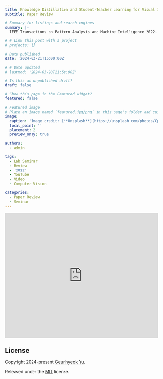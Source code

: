 ```yaml
---
title: Knowledge Distillation and Student-Teacher Learning for Visual Intelligence
subtitle: Paper Review

# Summary for listings and search engines
summary: |- 
  IEEE Transactions on Pattern Analysis and Machine Intelligence 2022.

# # Link this post with a project
# projects: []

# Date published
date: '2024-03-21T15:00:00Z'

# # Date updated
# lastmod: '2024-03-28T21:58:00Z'

# Is this an unpublished draft?
draft: false

# Show this page in the Featured widget?
featured: false

# Featured image
# Place an image named `featured.jpg/png` in this page's folder and customize its options here.
image:
  caption: 'Image credit: [**Unsplash**](https://unsplash.com/photos/CpkOjOcXdUY)'
  focal_point: ''
  placement: 2
  preview_only: true

authors:
  - admin

tags:
  - Lab Seminar
  - Review
  - '2022'
  - YouTube
  - Video
  - Computer Vision

categories:
  - Paper Review
  - Seminar
---
```


<iframe width="100%" height="410" src="https://www.youtube.com/embed/5VMpJkXsV38" frameborder="0" allow="autoplay; encrypted-media" allowfullscreen></iframe>

## License

Copyright 2024-present [Geunhyeok Yu](/).

Released under the [MIT](https://raw.githubusercontent.com/nda111/nda111.github.io/main/LICENSE) license.
